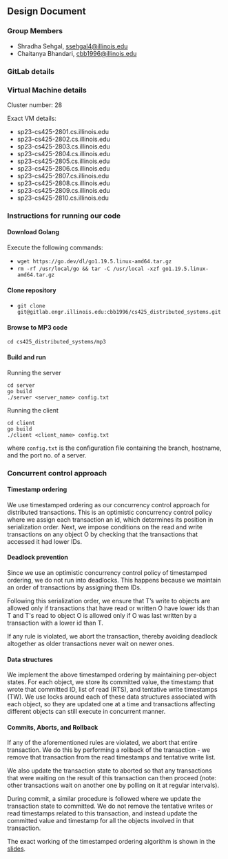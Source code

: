 ## Design Document

### Group Members

* Shradha Sehgal, ssehgal4@illinois.edu
* Chaitanya Bhandari, cbb1996@illinois.edu

### GitLab details



### Virtual Machine details

Cluster number: 28

Exact VM details:

* sp23-cs425-2801.cs.illinois.edu
* sp23-cs425-2802.cs.illinois.edu
* sp23-cs425-2803.cs.illinois.edu
* sp23-cs425-2804.cs.illinois.edu
* sp23-cs425-2805.cs.illinois.edu
* sp23-cs425-2806.cs.illinois.edu
* sp23-cs425-2807.cs.illinois.edu
* sp23-cs425-2808.cs.illinois.edu
* sp23-cs425-2809.cs.illinois.edu
* sp23-cs425-2810.cs.illinois.edu

### Instructions for running our code

#### Download Golang

Execute the following commands:
* `wget https://go.dev/dl/go1.19.5.linux-amd64.tar.gz`
* `rm -rf /usr/local/go && tar -C /usr/local -xzf go1.19.5.linux-amd64.tar.gz`

#### Clone repository

* `git clone git@gitlab.engr.illinois.edu:cbb1996/cs425_distributed_systems.git`

#### Browse to MP3 code

```cd cs425_distributed_systems/mp3```

#### Build and run

Running the server

``` 
cd server 
go build
./server <server_name> config.txt
```

Running the client
``` 
cd client 
go build
./client <client_name> config.txt
```

where `config.txt` is the configuration file containing the branch, hostname, and the port no. of a server.

### Concurrent control approach

#### Timestamp ordering

We use timestamped ordering as our concurrency control approach for distributed transactions. This is an optimistic concurrency control policy where we assign each transaction an id, which determines its position in serialization order.
Next, we impose conditions on the read and write transactions on any object O by checking that the transactions that accessed it had lower IDs. 

#### Deadlock prevention 

Since we use an optimistic concurrency control policy of timestamped ordering, we do not run into deadlocks. This happens because we maintain an order of transactions by assigning them IDs. 

Following this serialization order, we ensure that T’s write to objects are allowed only if transactions that have read or written O have lower ids than T and T's read to object O is allowed only if O was last written by a transaction with a lower id than T.

If any rule is violated, we abort the transaction, thereby avoiding deadlock altogether as older transactions never wait on newer ones.

#### Data structures

We implement the above timestamped ordering by maintaining per-object states. For each object, we store its committed value, the timestamp that wrote that committed ID,  list of read (RTS), and tentative write timestamps (TW). We use locks around each of these data structures associated with each object, so they are updated one at a time and transactions affecting different objects can still execute in concurrent manner.

#### Commits, Aborts, and Rollback

If any of the aforementioned rules are violated, we abort that entire transaction. We do this by performing a rollback of the transaction - we remove that transaction from the read timestamps and tentative write list. 

We also update the transaction state to aborted so that any transactions that were waiting on the result of this transaction can then proceed (note: other transactions wait on another one by polling on it at regular intervals). 

During commit, a similar procedure is followed where we update the transaction state to committed. We do not remove the tentative writes or read timestamps related to this transaction, and instead update the committed value and timestamp for all the objects involved in that transaction. 

The exact working of the timestamped ordering algorithm is shown in the [slides](https://courses.grainger.illinois.edu/ece428/sp2023//assets/slides/lect19-after.pdf).
